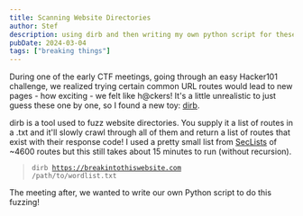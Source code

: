 ```yaml
---
title: Scanning Website Directories
author: Stef
description: using dirb and then writing my own python script for these brute force attacks
pubDate: 2024-03-04
tags: ["breaking things"]
---
```

During one of the early CTF meetings, going through an easy Hacker101 challenge, we realized trying certain common URL routes would lead to new pages - how exciting - we felt like h@ckers! It's a little unrealistic to just guess these one by one, so I found a new toy: [dirb](https://www.kali.org/tools/dirb).

dirb is a tool used to fuzz website directories. You supply it a list of routes in a .txt and it'll slowly crawl through all of them and return a list of routes that exist with their response code! I used a pretty small list from [SecLists](https://github.com/danielmiessler/SecLists/blob/02493db963c18bcf4fcb96a463ff4cc3268cf2b6/Discovery/Web-Content/common.txt) of ~4600 routes but this still takes about 15 minutes to run (without recursion). 

> <code>dirb https://breakintothiswebsite.com /path/to/wordlist.txt</code>

The meeting after, we wanted to write our own Python script to do this fuzzing! 
